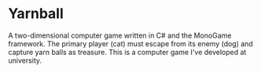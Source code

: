 # Yarnball
A two-dimensional computer game written in C# and the MonoGame framework. The primary player (cat) must escape from its enemy (dog) and capture yarn balls as treasure. This is a computer game I've developed at university. 
